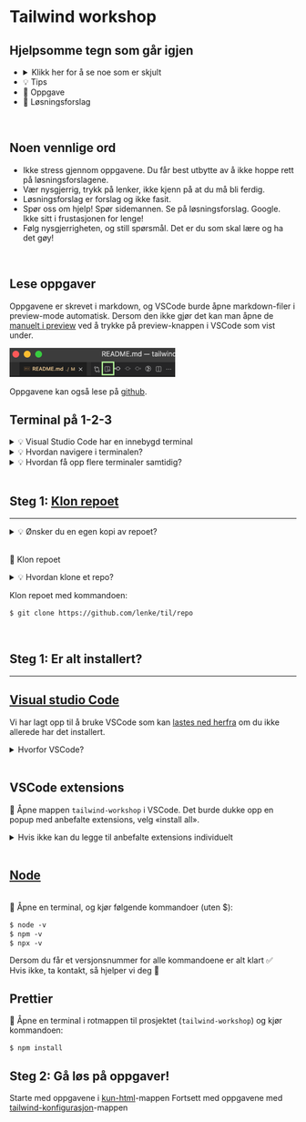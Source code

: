 # Tailwind workshop

## Hjelpsomme tegn som går igjen

- <details><summary>Klikk her for å se noe som er skjult</summary>
  <img src="https://media1.giphy.com/media/yYSSBtDgbbRzq/giphy.gif?cid=ecf05e4797zegn3f6aaier6wo0mdzchlml7yx6bav4awlvav&rid=giphy.gif&ct=g"></img></details>
- 💡 Tips
- 📜 Oppgave
- 🙈 Løsningsforslag

<br/>

## Noen vennlige ord

- Ikke stress gjennom oppgavene. Du får best utbytte av å ikke hoppe rett på løsningsforslagene.
- Vær nysgjerrig, trykk på lenker, ikke kjenn på at du må bli ferdig.
- Løsningsforslag er forslag og ikke fasit.
- Spør oss om hjelp! Spør sidemannen. Se på løsningsforslag. Google. Ikke sitt i frustasjonen for lenge!
- Følg nysgjerrigheten, og still spørsmål. Det er du som skal lære og ha det gøy!

<br/>

## Lese oppgaver

Oppgavene er skrevet i markdown, og VSCode burde åpne markdown-filer i preview-mode automatisk. Dersom den ikke gjør det kan man åpne de [manuelt i preview](https://code.visualstudio.com/docs/languages/markdown#_markdown-preview) ved å trykke på preview-knappen i VSCode som vist under.

!["Hvordan åpne preview i markdown"](bilder-til-readme/open-preview-markdown.png)

Oppgavene kan også lese på [github](https://github.com/Kodeworks/tailwind-workshop).

## Terminal på 1-2-3

<details><summary>💡 Visual Studio Code har en innebygd terminal</summary>

- Høyreklikk på en fil i filutforskeren til VSCode og velg «Open in Integrated Terminal».  
  ![Åpne terminal integrert i VSCode i filutforskeren](bilder-til-readme/vs-code-terminal-1.png)
- Eller velg «Terminal» i menyen helt i toppen av skjermen -> «New Terminal»  
![Åpne terminal integrert i VSCode i menyen](bilder-til-readme/vs-code-terminal-2.png)
</details>
<details><summary>💡 Hvordan navigere i terminalen?</summary>

list opp mapper og filer:

```console
$ ls
```

Gå inn i mappe:

```console
$ cd mappenavn
```

Gå ut av mappe:

```console
$ cd ..
```

</details>
<details><summary>💡 Hvordan få opp flere terminaler samtidig?</summary>

Høyreklikk i terminalen i VSCode -> Velg «New Terminal» for å få den i en nye fane, eller «Split terminal» for å få to terminaler side om side.

</details>
<br/>

## Steg 1: [Klon repoet](https://docs.github.com/en/repositories/creating-and-managing-repositories/cloning-a-repository#cloning-a-repository)

---

</details>
<details><summary>💡 Ønsker du en egen kopi av repoet?</summary>

---
Helt frivillig: Om du ønsker en egen kopi av repoet tilknyttet din Github-konto, eller du ønsker å bruke git og pushe endringer er dette tidspunktet å [forke repoet](https://docs.github.com/en/get-started/quickstart/fork-a-repo#forking-a-repository).

Vi legger ikke opp til at du trenger git til mer enn å klone repoet.

![Fork-knapp på github](bilder-til-readme/fork.png)

</details>
<br/>

📜 Klon repoet

<details><summary>💡 Hvordan klone et repo?</summary>

Kopier lenken til repoet (Lenken fra ditt eget repo om du har forket det)

![Knapp for kopiering av url til repo](bilder-til-readme/copy-repo-url.png)

Åpne en terminal, og naviger til hvor du ønsker å kopiere koden.

  </details>

Klon repoet med kommandoen:

```console
$ git clone https://github.com/lenke/til/repo
```

  </details>

<br/>

## Steg 1: Er alt installert?

---

## [Visual studio Code](https://code.visualstudio.com/download)

Vi har lagt opp til å bruke VSCode som kan [lastes ned herfra](https://code.visualstudio.com/download) om du ikke allerede har det installert.

<details><summary>Hvorfor VSCode?</summary>

- Tailwind vedlikeholder en [offisiell VSCode extension](https://marketplace.visualstudio.com/items?itemName=bradlc.vscode-tailwindcss) som gir autocomplete og annet snacks.
- Det er enklere for oss å hjelpe til når vi bruker samme editor.
</details>
<br/>

## VSCode extensions

📜 Åpne mappen `tailwind-workshop` i VSCode. Det burde dukke opp en popup med anbefalte extensions, velg «install all».

<details><summary>Hvis ikke kan du legge til anbefalte extensions individuelt</summary>

> Trykk på lenken og trykk «install».

- [Tailwind CSS IntelliSense](https://marketplace.visualstudio.com/items?itemName=bradlc.vscode-tailwindcss)
- [Auto-Open Markdown Preview](https://marketplace.visualstudio.com/items?itemName=hnw.vscode-auto-open-markdown-preview)
- [Prettier - Code formatter](https://marketplace.visualstudio.com/items?itemName=esbenp.prettier-vscode)

</details>
<br/>

## [Node](https://nodejs.org/en/download/)

<br/>
📜 Åpne en terminal, og kjør følgende kommandoer (uten $):

```console
$ node -v
$ npm -v
$ npx -v
```

Dersom du får et versjonsnummer for alle kommandoene er alt klart ✅  
Hvis ikke, ta kontakt, så hjelper vi deg 🏃

## Prettier

📜 Åpne en terminal i rotmappen til prosjektet (`tailwind-workshop`) og kjør kommandoen:

```console
$ npm install
```

## Steg 2: Gå løs på oppgaver!

Starte med oppgavene i [kun-html](kun-html/README.md)-mappen
Fortsett med oppgavene med [tailwind-konfigurasjon](/tailwind-konfigurasjon/README.md)-mappen
